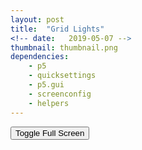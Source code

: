 ```yaml
---
layout: post
title:  "Grid Lights"
<!-- date:   2019-05-07 -->
thumbnail: thumbnail.png
dependencies:
    - p5
    - quicksettings
    - p5.gui
    - screenconfig
    - helpers
---
```


<div id="sketch-holder">
    <script type="text/javascript" src="sketch/sketch.js"></script>
    <script type="text/javascript" src="sketch/boundary.js"></script>
    <script type="text/javascript" src="sketch/particle.js"></script>
    <script type="text/javascript" src="sketch/ray.js"></script>
</div>

<!-- <button onclick="myFunction()">Toggle Text Visibility</button> -->

<!-- Include markdown="1" to allow markdown conversion within a div element. -->
<div id="pageText" markdown="1" style="visibility:visible">

<!-- ###### Try pressing ```s``` on your keyboard to bring up sketch manipulation options.

###### Take a snapshot of the canvas at any time by pressing ```p```.

###### Reload the page at any time to generate a new landscape. Just press ```CMD+R```.

Particle objects cast rays out as they dance around a randomized landscape, creating dynamic play with light and shadow as they move. If a particle object passes through a wall, there is a chance for it to change color.

## GUI Variable Descriptions

- boundaryC:
##### Set the **color** for the boundaries to be rendered by using a simple color-picker interface.

- backgroundC:
##### Set the color for the background the to be rendered by using a simple color-picker interface.

- backgroundA:
##### Adjust the Alpha transparency of the background.

- randomizeRayColors:
##### If **randomizeRayColors** is enabled, the particles have a chance of picking random HSB values between their minimum values and 100. For example, adjusting **raySat** to 20 with **randomizeRayColors** enabled will allow the particles to randomly pick saturation values between 20 and 100 whenever they pass through a boundary.

- rayHue:
##### Set the **hue** for the casted rays via the color picker. This setting is overridden when **randomizeRayColors** is enabled.

- raySat:
##### Set the **saturation** for the casted rays. This setting is overridden when **randomizeRayColors** is disabled and saturation can be adjusted through the color-picker.
``` js
random(raySat, 100);
```

- rayBright:
##### Set the **brightness** for the casted rays. This setting is overridden when **randomizeRayColors** is disabled and brightness can be adjusted through the color-picker.  
``` js
random(rayBright, 100);
```

- rayAlpha:
##### Set the **alpha transparency** for the casted rays.

- numParticles:
##### Increase or decrease the number of active particle-objects in the scene. Increasing this value will decrease FPS.

- numRays:
##### Change the number of rays each particle sends out. Default is 360.

- rayIncrement:
##### **THIS FEATURE IS CURRENTLY DISABLED.** Increase or decrease the distance between casted rays.

- mouseFollowEnabled:
##### If enabled, one of the particles will follow the mouse around the scene when the mouse is pressed.



This 2D ray cast system is [based on an example by The Coding Train](https://www.youtube.com/watch?v=-6iIc6-Y-kk).

Another excellent tutorial on ray casting [by Red Blob Games is available here](https://www.redblobgames.com/articles/visibility/).

A third tutorial on ray casting [by ncase is available here](https://ncase.me/sight-and-light/).

<!-- ### Here are a few examples of stills created through this generator: -->


</div>

<!-- <button onclick="renderPageText();">Toggle Page Text</button> -->
<button id="fsbutton" onclick="toggleFullScreen();">Toggle Full Screen</button>
